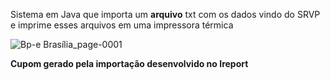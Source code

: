Sistema em Java que importa um <b>arquivo</b> txt com os dados vindo do SRVP e imprime esses arquivos em uma impressora térmica

![Bp-e Brasília_page-0001](https://user-images.githubusercontent.com/43224822/64714889-cb726c00-d495-11e9-8c83-d798efb56b03.jpg)

<b>Cupom gerado pela importação desenvolvido no Ireport</b>
